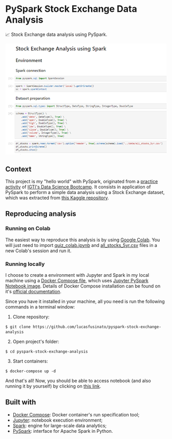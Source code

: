 # PySpark Stock Exchange Data Analysis

📈 Stock Exchange data analysis using PySpark.

![Notebook Printscreen](./docs/notebook_printscreen.png)

## Context

This project is my "hello world" with PySpark, originated from a [practice activity](./docs/problem_statement.pdf) of [IGTI's Data Science Bootcamp](https://www.igti.com.br/bootcamp/cientista-de-dados). It consists in application of PySpark to perform a simple data analysis using a Stock Exchange dataset, which was extracted from [this Kaggle repository](https://www.kaggle.com/camnugent/sandp500/?select=all_stocks_5yr.csv).

## Reproducing analysis

### Running on Colab

The easiest way to reproduce this analysis is by using [Google Colab](https://colab.research.google.com/). You will just need to import [quiz_colab.ipynb](./notebooks/quiz_colab.ipynb) and [all_stocks_5yr.csv](./data/all_stocks_5yr.csv) files in a new Colab's session and run it.

### Running locally

I choose to create a environment with Jupyter and Spark in my local machine using a [Docker Compose file](./docker-compose.yml), which uses [Jupyter PySpark Notebook image](https://hub.docker.com/r/jupyter/pyspark-notebook). Details of Docker Compose installation can be found on it's [official documentation](https://docs.docker.com/compose/install/).

Since you have it installed in your machine, all you need is run the following commands in a terminal window:

1. Clone repository:

```
$ git clone https://github.com/lucasfusinato/pyspark-stock-exchange-analysis
```

2. Open project's folder:

```
$ cd pyspark-stock-exchange-analysis
```

3. Start containers:

```
$ docker-compose up -d
```

And that's all! Now, you should be able to access notebook (and also running it by yourself) by clicking on [this link](http://localhost:8888/?token=a251d8fd-8df8-4f12-9b8c-874839f6a992).

## Built with

- [Docker Compose](https://docs.docker.com/compose/): Docker container's run specification tool;
- [Jupyter](https://jupyter.org/): notebook execution environment;
- [Spark](https://spark.apache.org/): engine for large-scale data analytics;
- [PySpark](https://spark.apache.org/docs/latest/api/python/): interface for Apache Spark in Python.